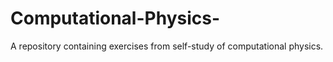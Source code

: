# Computational-Physics-
A repository containing exercises from self-study of computational physics.
